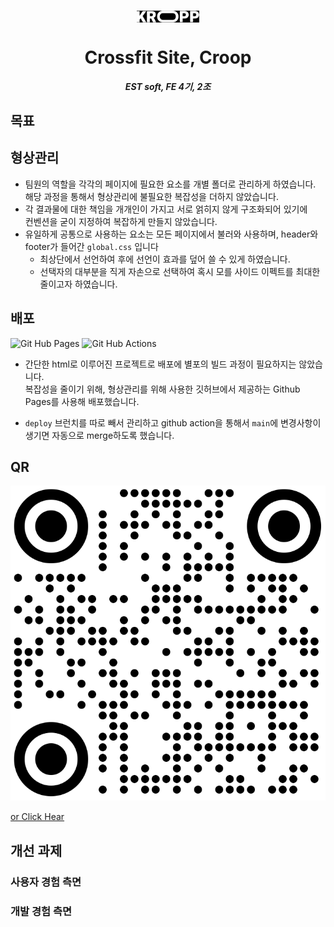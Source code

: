 <p align="center">
  <img align="center" width="100" src="docs/logo.png" />
  <h1 align="center">Crossfit Site, Croop</h1>
</p>

<b><i><p align="center">EST soft, FE 4기, 2조</p></i></b>


## 목표


## 형상관리

- 팀원의 역할을 각각의 페이지에 필요한 요소를 개별 폴더로 관리하게 하였습니다.
  <br>해당 과정을 통해서 형상관리에 불필요한 복잡성을 더하지 않았습니다.
- 각 결과물에 대한 책임을 개개인이 가지고 서로 얽히지 않게 구조화되어 있기에
  <br>컨벤션을 굳이 지정하여 복잡하게 만들지 않았습니다.
- 유일하게 공통으로 사용하는 요소는 모든 페이지에서 불러와 사용하며, header와 footer가 들어간 `global.css` 입니다 
  - 최상단에서 선언하여 후에 선언이 효과를 덮어 쓸 수 있게 하였습니다.
  - 선택자의 대부분을 직게 자손으로 선택하여 혹시 모를 사이드 이펙트를 최대한 줄이고자 하였습니다.
    
## 배포

<img alt="Git Hub Pages" src ="https://img.shields.io/badge/GithubPages-222222.svg?&style=for-the-badge&logo=&logoColor=white"/> <img alt="Git Hub Actions" src ="https://img.shields.io/badge/GithubActions-222222.svg?&style=for-the-badge&logo=&logoColor=white"/>

- 간단한 html로 이루어진 프로젝트로 배포에 별포의 빌드 과정이 필요하지는 않았습니다.<br>복잡성을 줄이기 위해, 형상관리를 위해 사용한 깃허브에서 제공하는 Github Pages를 사용해 배포했습니다.

- `deploy` 브런치를 따로 빼서 관리하고 github action을 통해서 `main`에 변경사항이 생기면 자동으로 merge하도록 했습니다.

## QR
![qr-code](/docs/qr.svg)

[or Click Hear](https://jadewisemann.github.io/est__team2/)

## 개선 과제
### 사용자 경험 측면
### 개발 경험 측면
